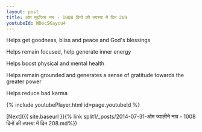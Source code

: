 ```yaml
---
layout: post
title: ओम मूर्थीजय नमः - 1008 दिनों की तपस्या में दिन 209
youtubeId: WDecSKaycu4
---
```

 
 
Helps get goodness, bliss and peace and God's blessings
 
Helps remain focused, help generate inner energy 
 
Helps boost physical and mental health 
 
Helps remain grounded and generates a sense of gratitude towards the greater power 
 
Helps reduce bad karma
 
 
 
 


{% include youtubePlayer.html id=page.youtubeId %}
 
[Next]({{ site.baseurl }}{% link  split1/_posts/2014-07-31-ओम  ज्वालीने  नाव - 1008 दिनों की तपस्या में दिन 208.md%})
 
